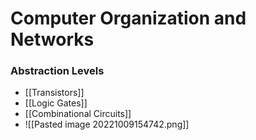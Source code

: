 # Computer Organization and Networks
### Abstraction Levels
+ [[Transistors]]
+ [[Logic Gates]]
+ [[Combinational Circuits]]
+ ![[Pasted image 20221009154742.png]]